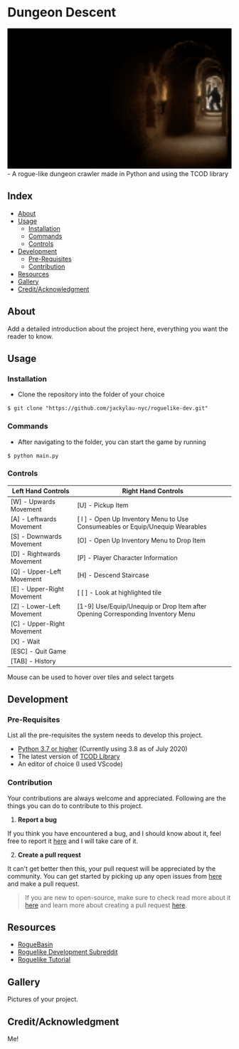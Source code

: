 # Dungeon Descent
<!-- ![Main Menu](https://raw.githubusercontent.com/jackylau-nyc/dungeon-descent/main/menu_background.png | width=100) -->
<img src="https://raw.githubusercontent.com/jackylau-nyc/dungeon-descent/main/menu_background.png" width="800">
- A rogue-like dungeon crawler made in Python and using the TCOD library

## Index

- [About](#about)
- [Usage](#usage)
  - [Installation](#installation)
  - [Commands](#commands)
  - [Controls](#controls)
- [Development](#development)
  - [Pre-Requisites](#pre-requisites)
  - [Contribution](#contribution)
- [Resources](#resources)
- [Gallery](#camera-gallery)
- [Credit/Acknowledgment](#star2-creditacknowledgment)

## About
Add a detailed introduction about the project here, everything you want the reader to know.

## Usage


### Installation
- Clone the repository into the folder of your choice

```
$ git clone "https://github.com/jackylau-nyc/roguelike-dev.git"
```

### Commands
- After navigating to the folder, you can start the game by running
```
$ python main.py
```

### Controls
Left Hand Controls | Right Hand Controls
------------ | -------------
[W] - Upwards Movement | [U] - Pickup Item
[A] - Leftwards Movement | [ I ] - Open Up Inventory Menu to Use Consumeables or Equip/Unequip Wearables
[S] - Downwards Movement | [O] - Open Up Inventory Menu to Drop Item
[D] - Rightwards Movement | [P] - Player Character Information
[Q] - Upper-Left Movement | [H] - Descend Staircase
[E] - Upper-Right Movement | [ [ ] - Look at highlighted tile
[Z] - Lower-Left Movement | [1-9] Use/Equip/Unequip or Drop Item after Opening Corresponding Inventory Menu
[C] - Upper-Right Movement |
[X] - Wait |
[ESC] - Quit Game |
[TAB] - History |

Mouse can be used to hover over tiles and select targets

## Development

### Pre-Requisites
List all the pre-requisites the system needs to develop this project.
- [Python 3.7 or higher](https://www.python.org/downloads/) (Currently using 3.8 as of July 2020)
- The latest version of [TCOD Library](https://python-tcod.readthedocs.io/en/latest/installation.html)
- An editor of choice (I used VScode)

 ### Contribution

 Your contributions are always welcome and appreciated. Following are the things you can do to contribute to this project.

 1. **Report a bug**

 If you think you have encountered a bug, and I should know about it, feel free to report it [here](https://github.com/jackylau-nyc/dungeon-descent/issues) and I will take care of it.

 2. **Create a pull request**

 It can't get better then this, your pull request will be appreciated by the community. You can get started by picking up any open issues from [here](https://github.com/jackylau-nyc/dungeon-descent/pulls) and make a pull request.

 > If you are new to open-source, make sure to check read more about it [here](https://www.digitalocean.com/community/tutorial_series/an-introduction-to-open-source) and learn more about creating a pull request [here](https://www.digitalocean.com/community/tutorials/how-to-create-a-pull-request-on-github).

## Resources
- [RogueBasin](http://www.roguebasin.com/index.php?title=Main_Page)
- [Roguelike Development Subreddit](https://www.reddit.com/r/roguelikedev/)
- [Roguelike Tutorial](http://rogueliketutorials.com/)

## Gallery
Pictures of your project.

## Credit/Acknowledgment
Me!